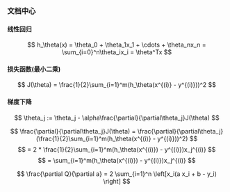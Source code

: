 ### 文档中心


#### 线性回归
$$ h_\theta(x) = \theta_0 + \theta_1x_1 + \cdots + \theta_nx_n = \sum_{i=0}^n\theta_ix_i = \theta^Tx $$

#### 损失函数(最小二乘)
$$ J(\theta) = \frac{1}{2}\sum_{i=1}^m(h_\theta(x^{(i)} - y^{(i)}))^2 $$

#### 梯度下降
$$ \theta_j := \theta_j - \alpha\frac{\partial}{\partial\theta_j}J(\theta)  $$

$$ \frac{\partial}{\partial\theta_j}J(\theta) = \frac{\partial}{\partial\theta_j}(\frac{1}{2}\sum_{i=1}^m(h_\theta(x^{(i)} - y^{(i)}))^2) $$
$$ = 2 * \frac{1}{2}\sum_{i=1}^m(h_\theta(x^{(i)}) - y^{(i)})x_j^{(i)} $$
$$ = \sum_{i=1}^m(h_\theta(x^{(i)}) - y^{(i)})x_j^{(i)} $$


$$ \frac{\partial Q}{\partial a} = 2 \sum_{i=1}^n \left[x_i(a x_i + b - y_i) \right] $$

